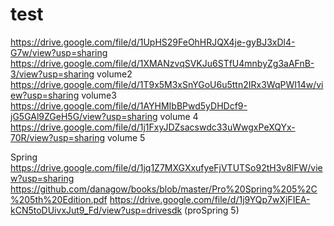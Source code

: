# test
https://drive.google.com/file/d/1UpHS29FeOhHRJQX4je-gyBJ3xDl4-G7w/view?usp=sharing
https://drive.google.com/file/d/1XMANzvqSVKJu6STfU4mnbyZg3aAFnB-3/view?usp=sharing volume2
https://drive.google.com/file/d/1T9x5M3xSnYGoU6u5ttn2IRx3WqPWI14w/view?usp=sharing volume3
https://drive.google.com/file/d/1AYHMIbBPwd5yDHDcf9-jG5GAl9ZGeH5G/view?usp=sharing volume 4
https://drive.google.com/file/d/1j1FxyJDZsacswdc33uWwgxPeXQYx-70R/view?usp=sharing volume 5

Spring
https://drive.google.com/file/d/1jq1Z7MXGXxufyeFjVTUTSo92tH3v8lFW/view?usp=sharing
https://github.com/danagow/books/blob/master/Pro%20Spring%205%2C%205th%20Edition.pdf
https://drive.google.com/file/d/1j9YQp7wXjFIEA-kCN5toDUivxJut9_Fd/view?usp=drivesdk (proSpring 5)
